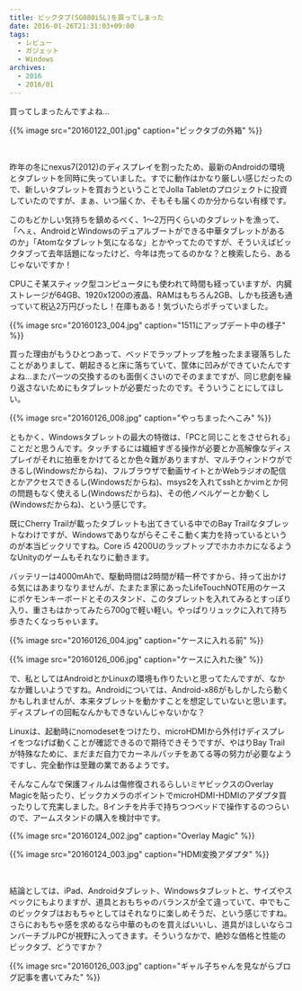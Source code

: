 ```yaml
---
title: ビックタブ(SG080iSL)を買ってしまった
date: 2016-01-26T21:31:03+09:00
tags:
  - レビュー
  - ガジェット
  - Windows
archives:
  - 2016
  - 2016/01
---
```


買ってしまったんですよね...

{{% image src="20160122_001.jpg" caption="ビックタブの外箱" %}}

<br>

昨年の冬にnexus7(2012)のディスプレイを割ったため、最新のAndroidの環境とタブレットを同時に失っていました。すでに動作はかなり厳しい感じだったので、新しいタブレットを買おうということでJolla Tabletのプロジェクトに投資していたのですが、まぁ、いつ届くか、そもそも届くのか分からない有様です。

このもどかしい気持ちを鎮めるべく、1～2万円くらいのタブレットを漁って、「へぇ、AndroidとWindowsのデュアルブートができる中華タブレットがあるのか」「Atomなタブレット気になるな」とかやってたのですが、そういえばビックタブって去年話題になったけど、今年は売ってるのかな？と検索したら、あるじゃないですか！

CPUこそ某スティック型コンピュータにも使われて時間も経っていますが、内臓ストレージが64GB、1920x1200の液晶、RAMはもちろん2GB、しかも技適も通っていて税込2万円ぴったし！在庫もある！気づいたらポチっていました。

{{% image src="20160123_004.jpg" caption="1511にアップデート中の様子" %}}

買った理由がもうひとつあって、ベッドでラップトップを触ったまま寝落ちしたことがありまして、朝起きると床に落ちていて、筐体に凹みができていたんですよね...またパーツの交換するのも面倒くさいのでそのままですが、同じ悲劇を繰り返さないためにもタブレットが必要だったのです。そういうことにしてほしい。

{{% image src="20160126_008.jpg" caption="やっちまったへこみ" %}}

ともかく、Windowsタブレットの最大の特徴は、「PCと同じことをさせられる」ことだと思うんです。タッチするには繊細すぎる操作が必要とか高解像なディスプレイがそれに拍車をかけてるとか色々難がありますが、マルチウィンドウができるし(Windowsだからね)、フルブラウザで動画サイトとかWebラジオの配信とかアクセスできるし(Windowsだからね)、msys2を入れてsshとかvimとか何の問題もなく使えるし(Windowsだからね)、その他ノベルゲーとか動くし(Windowsだからね)、という感じです。

既にCherry Trailが載ったタブレットも出てきている中でのBay Trailなタブレットなわけですが、Windowsでありながらそこそこ動く実力を持っているというのが本当ビックリですね。Core i5 4200UのラップトップでホカホカになるようなUnityのゲームもそれなりに動きます。

バッテリーは4000mAhで、駆動時間は2時間が精一杯ですから、持って出かける気にはあまりなりませんが、たまたま家にあったLifeTouchNOTE用のケースにポケモンキーボードとそのスタンド、このタブレットを入れてみるとすっぽり入り、重さもはかってみたら700gで軽い軽い。やっぱりリュックに入れて持ち歩きたくなっちゃいます。

{{% image src="20160126_004.jpg" caption="ケースに入れる前" %}}

{{% image src="20160126_006.jpg" caption="ケースに入れた後" %}}

で、私としてはAndroidとかLinuxの環境も作りたいと思ってたんですが、なかなか難しいようですね。Androidについては、Android-x86がもしかしたら動くかもしれませんが、本来タブレットを動かすことを想定していないと思います。ディスプレイの回転なんかもできないんじゃないかな？

Linuxは、起動時にnomodesetをつけたり、microHDMIから外付けディスプレイをつなげば動くことが確認できるので期待できそうですが、やはりBay Trailが特殊なために、まだまだ自力でカーネルパッチをあてる等の努力が必要なようですし、完全動作は至難の業であるようです。

そんなこんなで保護フィルムは傷修復されるらしいミヤビックスのOverlay Magicを貼ったり、ビックカメラのポイントでmicroHDMI-HDMIのアダプタ買ったりして充実しました。8インチを片手で持ちつつベッドで操作するのつらいので、アームスタンドの購入を検討中です。

{{% image src="20160124_002.jpg" caption="Overlay Magic" %}}

{{% image src="20160124_003.jpg" caption="HDMI変換アダプタ" %}}

<br>

結論としては、iPad、Androidタブレット、Windowsタブレットと、サイズやスペックにもよりますが、道具とおもちゃのバランスが全て違っていて、中でもこのビックタブはおもちゃとしてはそれなりに楽しめそうだ、という感じですね。さらにおもちゃ感を求めるなら中華のものを買えばいいし、道具がほしいならコンバーチブルPCが視野に入ってきます。そういうなかで、絶妙な価格と性能のビックタブ、どうですか？

{{% image src="20160126_003.jpg" caption="ギャル子ちゃんを見ながらブログ記事を書いてみた" %}}
